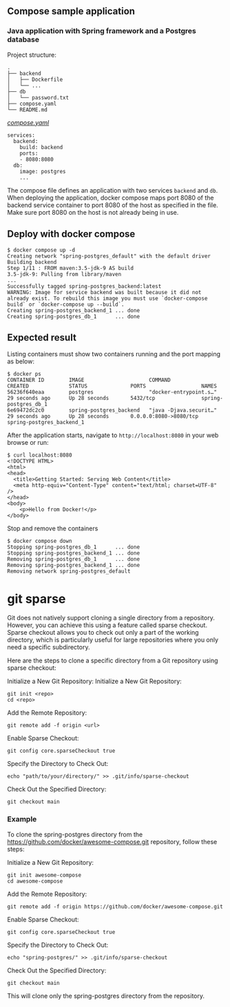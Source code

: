 ## Compose sample application
### Java application with Spring framework and a Postgres database

Project structure:
```
.
├── backend
│   ├── Dockerfile
│   └── ...
├── db
│   └── password.txt
├── compose.yaml
└── README.md

```

[_compose.yaml_](compose.yaml)
```
services:
  backend:
    build: backend
    ports:
    - 8080:8080
  db:
    image: postgres
    ...
```
The compose file defines an application with two services `backend` and `db`.
When deploying the application, docker compose maps port 8080 of the backend service container to port 8080 of the host as specified in the file.
Make sure port 8080 on the host is not already being in use.

## Deploy with docker compose

```
$ docker compose up -d
Creating network "spring-postgres_default" with the default driver
Building backend
Step 1/11 : FROM maven:3.5-jdk-9 AS build
3.5-jdk-9: Pulling from library/maven
...
Successfully tagged spring-postgres_backend:latest
WARNING: Image for service backend was built because it did not already exist. To rebuild this image you must use `docker-compose build` or `docker-compose up --build`.
Creating spring-postgres_backend_1 ... done
Creating spring-postgres_db_1      ... done
```

## Expected result

Listing containers must show two containers running and the port mapping as below:
```
$ docker ps
CONTAINER ID        IMAGE                     COMMAND                  CREATED             STATUS              PORTS                  NAMES
56236f640eaa        postgres                  "docker-entrypoint.s…"   29 seconds ago      Up 28 seconds       5432/tcp               spring-postgres_db_1
6e69472dc2c0        spring-postgres_backend   "java -Djava.securit…"   29 seconds ago      Up 28 seconds       0.0.0.0:8080->8080/tcp   spring-postgres_backend_1
```

After the application starts, navigate to `http://localhost:8080` in your web browse or run:
```
$ curl localhost:8080
<!DOCTYPE HTML>
<html>
<head>
  <title>Getting Started: Serving Web Content</title>
  <meta http-equiv="Content-Type" content="text/html; charset=UTF-8" />
</head>
<body>
	<p>Hello from Docker!</p>
</body>
```

Stop and remove the containers
```
$ docker compose down
Stopping spring-postgres_db_1      ... done
Stopping spring-postgres_backend_1 ... done
Removing spring-postgres_db_1      ... done
Removing spring-postgres_backend_1 ... done
Removing network spring-postgres_default
```

# git sparse
Git does not natively support cloning a single directory from a repository. However, you can achieve this using a feature called sparse checkout. Sparse checkout allows you to check out only a part of the working directory, which is particularly useful for large repositories where you only need a specific subdirectory.

Here are the steps to clone a specific directory from a Git repository using sparse checkout:

Initialize a New Git Repository:
Initialize a New Git Repository:

```
git init <repo>
cd <repo>
```

Add the Remote Repository:

```
git remote add -f origin <url>
```
Enable Sparse Checkout:

```
git config core.sparseCheckout true
```
Specify the Directory to Check Out:

```
echo "path/to/your/directory/" >> .git/info/sparse-checkout
```
Check Out the Specified Directory:

```
git checkout main
```
### Example
To clone the spring-postgres directory from the https://github.com/docker/awesome-compose.git repository, follow these steps:

Initialize a New Git Repository:

```
git init awesome-compose
cd awesome-compose
```
Add the Remote Repository:

```
git remote add -f origin https://github.com/docker/awesome-compose.git
```
Enable Sparse Checkout:

```
git config core.sparseCheckout true
```
Specify the Directory to Check Out:

```
echo "spring-postgres/" >> .git/info/sparse-checkout
```
Check Out the Specified Directory:

```
git checkout main
```
This will clone only the spring-postgres directory from the repository.

